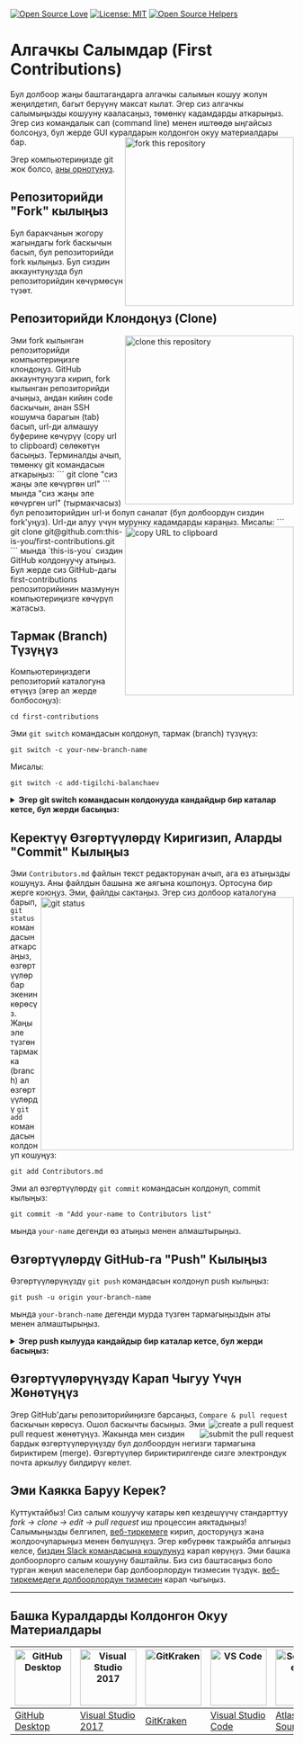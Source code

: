 [![Open Source Love](https://badges.frapsoft.com/os/v1/open-source.svg?v=103)](https://github.com/ellerbrock/open-source-badges/)
[![License: MIT](https://img.shields.io/badge/License-MIT-green.svg)](https://opensource.org/licenses/MIT)
[![Open Source Helpers](https://www.codetriage.com/roshanjossey/first-contributions/badges/users.svg)](https://www.codetriage.com/roshanjossey/first-contributions)

# Алгачкы Салымдар (First Contributions)

Бул долбоор жаңы баштагандарга алгачкы салымын кошуу жолун жеңилдетип, багыт берүүнү максат кылат. Эгер сиз алгачкы салымыңызды кошууну кааласаңыз, төмөнкү кадамдарды аткарыңыз.
Эгер сиз командалык сап (command line) менен иштөөдө ыңгайсыз болсоңуз, бул жерде GUI куралдарын колдонгон окуу материалдары бар.
<img align="right" width="300" src="https://firstcontributions.github.io/assets/Readme/fork.png" alt="fork this repository" />

Эгер компьютериңизде git жок болсо, [аны орнотуңуз](https://docs.github.com/en/get-started/quickstart/set-up-git).


## Репозиторийди "Fork" кылыңыз

Бул баракчанын жогору жагындагы fork баскычын басып, бул репозиторийди fork кылыңыз. Бул сиздин аккаунтуңузда бул репозиторийдин көчүрмөсүн түзөт.

## Репозиторийди Клондоңуз (Clone)

<img align="right" width="300" src="https://firstcontributions.github.io/assets/Readme/clone.png" alt="clone this repository" />
Эми fork кылынган репозиторийди компьютериңизге клондоңуз. GitHub аккаунтуңузга кирип, fork кылынган репозиторийди ачыңыз, андан кийин code баскычын, анан SSH кошумча барагын (tab) басып, url-ди алмашуу буферине көчүрүү (copy url to clipboard) сөлөкөтүн басыңыз.
Терминалды ачып, төмөнкү git командасын аткарыңыз:
```
git clone "сиз жаңы эле көчүргөн url"
```
мында "сиз жаңы эле көчүргөн url" (тырмакчасыз) бул репозиторийдин url-и болуп саналат (бул долбоордун сиздин fork'уңуз). Url-ди алуу үчүн мурунку кадамдарды караңыз.
<img align="right" width="300" src="https://firstcontributions.github.io/assets/Readme/copy-to-clipboard.png" alt="copy URL to clipboard" />
Мисалы:
```
git clone git@github.com:this-is-you/first-contributions.git
```
мында `this-is-you` сиздин GitHub колдонуучу атыңыз. Бул жерде сиз GitHub-дагы first-contributions репозиторийинин мазмунун компьютериңизге көчүрүп жатасыз.

## Тармак (Branch) Түзүңүз

Компьютериңиздеги репозиторий каталогуна өтүңүз (эгер ал жерде болбосоңуз):
```
cd first-contributions
```
Эми `git switch` командасын колдонуп, тармак (branch) түзүңүз:
```
git switch -c your-new-branch-name
```
Мисалы:
```
git switch -c add-tigilchi-balanchaev
```
<details> <summary> <strong>Эгер git switch командасын колдонууда кандайдыр бир каталар кетсе, бул жерди басыңыз:</strong> </summary>
Эгер "Git: switch is not a git command. See git –help" деген ката билдирүүсү чыкса, анда сиз git-тин эски версиясын колдонуп жаткан болушуңуз мүмкүн.
Бул учурда, анын ордуна git checkout колдонуп көрүңүз:
```
git checkout -b add-tigilchi-balanchaev
```
</details>

## Керектүү Өзгөртүүлөрдү Киригизип, Аларды "Commit" Кылыңыз

Эми `Contributors.md` файлын текст редакторунан ачып, ага өз атыңызды кошуңуз. Аны файлдын башына же аягына кошпоңуз. Ортосуна бир жерге коюңуз. Эми, файлды сактаңыз.
<img align="right" width="450" src="https://firstcontributions.github.io/assets/Readme/git-status.png" alt="git status" />
Эгер сиз долбоор каталогуна барып, `git status` командасын аткарсаңыз, өзгөртүүлөр бар экенин көрөсүз.
Жаңы эле түзгөн тармакка (branch) ал өзгөртүүлөрдү `git add` командасын колдонуп кошуңуз:

```
git add Contributors.md
```

Эми ал өзгөртүүлөрдү `git commit` командасын колдонуп, commit кылыңыз:

```
git commit -m "Add your-name to Contributors list"
```

мында `your-name` дегенди өз атыңыз менен алмаштырыңыз.

## Өзгөртүүлөрдү GitHub-га "Push" Кылыңыз

Өзгөртүүлөрүңүздү `git push` командасын колдонуп push кылыңыз:
```
git push -u origin your-branch-name
```
мында `your-branch-name` дегенди мурда түзгөн тармагыңыздын аты менен алмаштырыңыз.
<details> <summary> <strong>Эгер push кылууда кандайдыр бир каталар кетсе, бул жерди басыңыз:</strong> </summary>

- ### Аутентификация Катасы (Authentication Error)

     <pre>remote: Support for password authentication was removed on August 13, 2021. Please use a personal access token instead.   remote: Please see https://github.blog/2020-12-15-token-authentication-requirements-for-git-operations/ for more information.   fatal: Authentication failed for 'https://github.com/<your-username>/first-contributions.git/'</pre>   [GitHub'дын окуу материалына](https://docs.github.com/en/authentication/connecting-to-github-with-ssh/adding-a-new-ssh-key-to-your-github-account) өтүп, аккаунтуңузга SSH ачкычын түзүү жана конфигурациялоо боюнча окуңуз.
  Ошондой эле, алыскы дарегиңизди текшерүү үчүн 'git remote -v' командасын аткаргыңыз келиши мүмкүн.      Эгер ал ушундай көрүнсө:   <pre>origin https://github.com/your-username/your_repo.git (fetch)   origin https://github.com/your-username/your_repo.git (push)</pre>      Аны төмөнкү команда менен өзгөртүңүз:   ```bash   git remote set-url origin git@github.com:your-username/your_repo.git   ```   Антпесе, сизге дагы деле колдонуучу аты жана сырсөз суралып, аутентификация катасы келе берет.
</details>

## Өзгөртүүлөрүңүздү Карап Чыгуу Үчүн Жөнөтүңүз

Эгер GitHub'дагы репозиторийиңизге барсаңыз, `Compare & pull request` баскычын көрөсүз. Ошол баскычты басыңыз.
<img style="float: right;" src="https://firstcontributions.github.io/assets/Readme/compare-and-pull.png" alt="create a pull request" />
Эми pull request жөнөтүңүз.
<img style="float: right;" src="https://firstcontributions.github.io/assets/Readme/submit-pull-request.png" alt="submit the pull request" />
Жакында мен сиздин бардык өзгөртүүлөрүңүздү бул долбоордун негизги тармагына бириктирем (merge). Өзгөртүүлөр бириктирилгенде сизге электрондук почта аркылуу билдирүү келет.

## Эми Каякка Баруу Керек?

Куттуктайбыз! Сиз салым кошуучу катары көп кездешүүчү стандарттуу _fork -> clone -> edit -> pull request_ иш процессин аяктадыңыз!
Салымыңызды белгилеп, [веб-тиркемеге](https://firstcontributions.github.io/#social-share) кирип, досторуңуз жана жолдоочуларыңыз менен бөлүшүңүз.
Эгер көбүрөөк тажрыйба алгыңыз келсе, [биздин Slack командасына кошулуңуз](https://join.slack.com/t/firstcontributors/shared_invite/zt-1hg51qkgm-Xc7HxhsiPYNN3ofX2_I8FA) карап көрүңүз.
Эми башка долбоорлорго салым кошууну баштайлы. Биз сиз баштасаңыз боло турган жеңил маселелери бар долбоорлордун тизмесин түздүк. [веб-тиркемедеги долбоорлордун тизмесин](https://firstcontributions.github.io/#project-list) карап чыгыңыз.

---

## Башка Куралдарды Колдонгон Окуу Материалдары

| <a href="docs/gui-tool-tutorials/github-desktop-tutorial.md"><img alt="GitHub Desktop" src="https://desktop.github.com/images/desktop-icon.svg" width="100"></a> | <a href="docs/gui-tool-tutorials/github-windows-vs2017-tutorial.md"><img alt="Visual Studio 2017" src="https://upload.wikimedia.org/wikipedia/commons/c/cd/Visual_Studio_2017_Logo.svg" width="100"></a> | <a href="docs/gui-tool-tutorials/gitkraken-tutorial.md"><img alt="GitKraken" src="https://firstcontributions.github.io/assets/gui-tool-tutorials/gitkraken-tutorial/gk-icon.png" width="100"></a> | <a href="docs/gui-tool-tutorials/github-windows-vs-code-tutorial.md"><img alt="VS Code" src="https://upload.wikimedia.org/wikipedia/commons/1/1c/Visual_Studio_Code_1.35_icon.png" width=100></a> | <a href="docs/gui-tool-tutorials/sourcetree-macos-tutorial.md"><img alt="Sourcetree App" src="https://wac-cdn.atlassian.com/dam/jcr:81b15cde-be2e-4f4a-8af7-9436f4a1b431/Sourcetree-icon-blue.svg" width=100></a> | <a href="docs/gui-tool-tutorials/github-windows-intellij-tutorial.md"><img alt="IntelliJ IDEA" src="https://upload.wikimedia.org/wikipedia/commons/thumb/9/9c/IntelliJ_IDEA_Icon.svg/512px-IntelliJ_IDEA_Icon.svg.png" width=100></a> |
| ----------------------------------------------------------------------------------------------------------------------------------------------------------- | --------------------------------------------------------------------------------------------------------------------------------------------------------------------------------------------------- | -------------------------------------------------------------------------------------------------------------------------------------------------------------------------------------------- | -------------------------------------------------------------------------------------------------------------------------------------------------------------------------------------------- | ------------------------------------------------------------------------------------------------------------------------------------------------------------------------------------------------------------ | -------------------------------------------------------------------------------------------------------------------------------------------------------------------------------------------------------------------------------- |
| [GitHub Desktop](docs/gui-tool-tutorials/github-desktop-tutorial.md)                                                                                             | [Visual Studio 2017](docs/gui-tool-tutorials/github-windows-vs2017-tutorial.md)                                                                                                                          | [GitKraken](docs/gui-tool-tutorials/gitkraken-tutorial.md)                                                                                                                                        | [Visual Studio Code](docs/gui-tool-tutorials/github-windows-vs-code-tutorial.md)                                                                                                                  | [Atlassian Sourcetree](docs/gui-tool-tutorials/sourcetree-macos-tutorial.md)                                                                                                                                      | [IntelliJ IDEA](docs/gui-tool-tutorials/github-windows-intellij-tutorial.md)                                                                                                                                                          |
